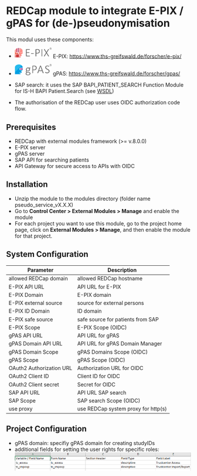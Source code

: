 # REDCap module to integrate E-PIX / gPAS for (de-)pseudonymisation

This modul uses these components:

* <img src="docs/E-PIX-Logo-ohne-Text-150y.png" width="100"> E-PIX: https://www.ths-greifswald.de/forscher/e-pix/ 

* <img src="docs/gPAS-Logo-ohne-Text-160y.png" width="100"> gPAS: https://www.ths-greifswald.de/forscher/gpas/

* SAP search: it uses the SAP BAPI_PATIENT_SEARCH Function Module for IS-H BAPI Patient.Search (see [WSDL](docs/wsdl_sap.xml))

* The authorisation of the REDCap user uses OIDC authorization code flow.

## Prerequisites
- REDCap with external modules framework (>= v.8.0.0)
- E-PIX server
- gPAS server
- SAP API for searching patients
- API Gateway for secure access to APIs with OIDC

## Installation
- Unzip the module to the modules directory (folder name pseudo_service_vX.X.X)
- Go to **Control Center > External Modules > Manage** and enable the module
- For each project you want to use this module, go to the project home page, click on **External Modules > Manage**, and then enable the module for that project.

## System Configuration

| Parameter             | Description                            |
|-----------------------|-----------------------------------------|
| allowed REDCap domain | allowed REDCap hostname              |
| E-PIX API URL         | API URL for E-PIX                  |
| E-PIX Domain          | E-PIX domain                            |
| E-PIX external source | source for external persons   |
| E-PIX ID Domain       | ID domain                               |
| E-PIX safe source     | safe source for patients from SAP       |
| E-PIX Scope           | E-PIX Scope (OIDC)               |
| gPAS API URL          | API URL for gPAS                   |
| gPAS Domain API URL   | API URL for gPAS Domain Manager    |
| gPAS Domain Scope     | gPAS Domains Scope (OIDC)       |
| gPAS Scope            | gPAS Scope (OIDC)                |
| OAuth2 Authorization URL      | Authorization URL for OIDC     |
| OAuth2 Client ID      | Client ID for OIDC     |
| OAuth2 Client secret  | Secret for OIDC        |
| SAP API URL           | API URL SAP search              |
| SAP Scope             | SAP search Scope (OIDC)          |
| use proxy             | use REDCap system proxy for http(s) |

## Project Configuration

- gPAS domain: specifiy gPAS domain for creating studyIDs
- additional fields for setting the user rights for specific roles:
  ![](docs/project_config1.png)
